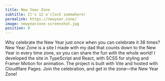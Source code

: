 ```yaml
---
title: New Year Zone
subtitle: It's 12 o'clock somewhere!
permalink: https://newyear.zone/
image: newyearzone-screenshot.jpg
position: 0
---
```


Why celebrate the New Year just once when you can celebrate it 38 times? New Year Zone is a site I made with my dad that counts down to the New Year in every time zone, so you can share the fun with the whole world! I developed the site in TypeScript and React, with SCSS for styling and Framer Motion for animation. The project is built with Vite and hosted with Cloudflare Pages. Join the celebration, and get in the zone—the New Year Zone!